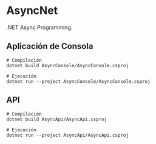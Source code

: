 # AsyncNet
.NET Async Programming.

## Aplicación de Consola
```shell
# Compilación
dotnet build AsyncConsole/AsyncConsole.csproj

# Ejecución 
dotnet run --project AsyncConsole/AsyncConsole.csproj
```

## API
```shell
# Compilación
dotnet build AsyncApi/AsyncApi.csproj

# Ejecución 
dotnet run --project AsyncApi/AsyncApi.csproj
```
